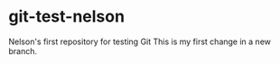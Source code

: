 # git-test-nelson
Nelson's first repository for testing Git
This is my first change in a new branch.
